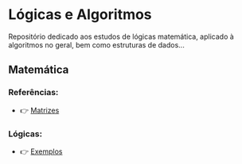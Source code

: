 # Lógicas e Algoritmos

Repositório dedicado aos estudos de lógicas matemática, aplicado à algoritmos no geral, bem como estruturas de dados...



## Matemática

### Referências:

* :point_right: [Matrizes](matematica/matriz)
### Lógicas:

* :point_right: [Exemplos](matematica/logicas/src/)